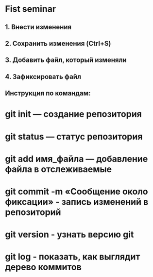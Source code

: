 # Fist seminar
## 1. Внести изменения
## 2. Сохранить изменения (Ctrl+S)
## 3. Добавить файл, который изменяли
## 4. Зафиксировать файл

## Инструкция по командам:
# git init — создание репозитория
# git status — статус репозитория
# git add имя_файла — добавление файла в отслеживаемые
# git commit -m «Сообщение около фиксации» - запись изменений в репозиторий
# git version - узнать версию git
# git log - показать, как выглядит дерево коммитов